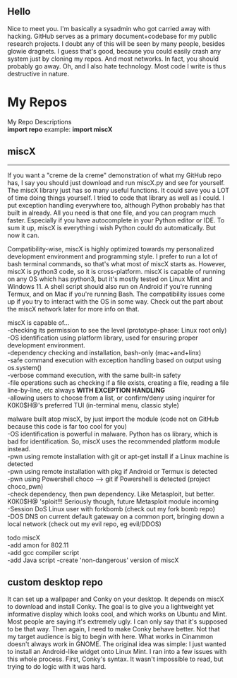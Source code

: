 ## Hello
Nice to meet you. I'm basically a sysadmin who got carried away with hacking. GitHub serves as a primary document+codebase for my public research projects. I doubt any of this will be seen by many people, besides glowie dragnets. I guess that's good, because you could easily crash any system just by cloning my repos. And most networks. In fact, you should probably go away. Oh, and I also hate technology. Most code I write is thus destructive in nature. 

# My Repos
My Repo Descriptions  
__import repo__ example: __import miscX__

## miscX 
---------------------------------------------------------------------
If you want a "creme de la creme" demonstration of what my GitHub repo has, I say you should just download and run miscX.py and see for yourself. The miscX library just has so many useful functions. It could save you a LOT of time doing things yourself. I tried to code that library as well as I could. I put exception handling everywhere too, although Python probably has that built in already. All you need is that one file, and you can program much faster. Especially if you have autocomplete in your Python editor or IDE. To sum it up, miscX is everything i wish Python could do automatically. But now it can.

Compatibility-wise, miscX is highly optimized towards my personalized development environment and programming style. I prefer to run a lot of bash terminal commands, so that's what most of miscX starts as. However, miscX is python3 code, so it is cross-platform. miscX is capable of running on any OS which has python3, but it's mostly tested on Linux Mint and Windows 11. A shell script should also run on Android if you're running Termux, and on Mac if you're running Bash. The compatibility issues come up if you try to interact with the OS in some way. Check out the part about the miscX network later for more info on that.

miscX is capable of...  
-checking its permission to see the level (prototype-phase: Linux root only)
-OS identification using platform library, used for ensuring proper development environment.  
-dependency checking and installation, bash-only (mac+and+linx)  
-safe command execution with exception handling based on output using os.system()  
-verbose command execution, with the same built-in safety  
-file operations such as checking if a file exists, creating a file, reading a file line-by-line, etc always __WITH EXCEPTION HANDLING__  
-allowing users to choose from a list, or confirm/deny using inquirer for K0K0$H@'s preferred TUI (in-terminal menu, classic style)  

malware built atop miscX, by just import the module (code not on GitHub because this code is far too cool for you)  
-OS identification is powerful in malware. Python has os library, which is bad for identification. So, miscX uses the recommended platform module instead.  
-pwn using remote installation with git or apt-get install if a Linux machine is detected  
-pwn using remote installation with pkg if Android or Termux is detected  
-pwn using Powershell choco --> git if Powershell is detected (project choco_pwn)   
-check dependency, then pwn dependency. Like Metasploit, but better. K0K0$H@ 'sploit!!! Seriously though, future Metasploit module incoming  
-Session DoS Linux user with forkbomb (check out my fork bomb repo)  
-DOS DNS on current default gateway on a common port, bringing down a local network (check out my evil repo, eg evil/DDOS)  

todo miscX  
-add amon for 802.11  
-add gcc compiler script  
-add Java script
-create 'non-dangerous' version of miscX  
  
## custom desktop repo
It can set up a wallpaper and Conky on your desktop. It depends on miscX to download and install Conky. The goal is to give you a lightweight yet informative display which looks cool, and which works on Ubuntu and Mint. Most people are saying it's extremely ugly. I can only say that it's supposed to be that way. Then again, I need to make Conky behave better. Not that my target audience is big to begin with here. What works in Cinammon doesn't always work in GNOME. The original idea was simple: I just wanted to install an Android-like widget onto Linux Mint. 
I ran into a few issues with this whole process. First, Conky's syntax. It wasn't impossible to read, but trying to do logic with it was hard.   
  
